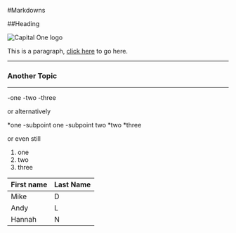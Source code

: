 #Markdowns

##Heading

![Capital One logo](https://www.capitalone.com/assets/compass/_blocks/header-footer/public/capitalone-logo-2x-oasis.png)

This is a paragraph, [click here](http://capitalone.com) to go here.

---

### Another Topic

---

-one
-two
-three

or alternatively

*one
  -subpoint one
  -subpoint two
*two
*three

or even still 

1. one 
2. two
3. three

First name | Last Name
--- | ---
Mike | D
Andy | L
Hannah | N

